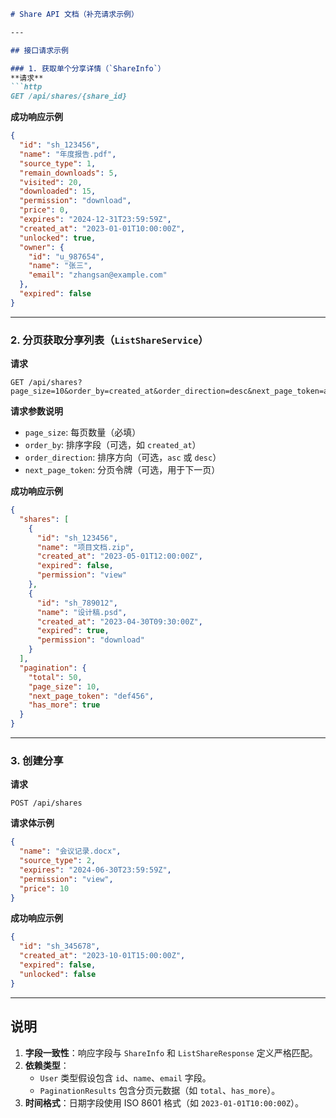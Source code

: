 ```markdown
# Share API 文档（补充请求示例）

---

## 接口请求示例

### 1. 获取单个分享详情（`ShareInfo`）
**请求**  
```http
GET /api/shares/{share_id}
```

**成功响应示例**  
```json
{
  "id": "sh_123456",
  "name": "年度报告.pdf",
  "source_type": 1,
  "remain_downloads": 5,
  "visited": 20,
  "downloaded": 15,
  "permission": "download",
  "price": 0,
  "expires": "2024-12-31T23:59:59Z",
  "created_at": "2023-01-01T10:00:00Z",
  "unlocked": true,
  "owner": {
    "id": "u_987654",
    "name": "张三",
    "email": "zhangsan@example.com"
  },
  "expired": false
}
```

---

### 2. 分页获取分享列表（`ListShareService`）
**请求**  
```http
GET /api/shares?page_size=10&order_by=created_at&order_direction=desc&next_page_token=abc123
```

**请求参数说明**  
- `page_size`: 每页数量（必填）
- `order_by`: 排序字段（可选，如 `created_at`）
- `order_direction`: 排序方向（可选，`asc` 或 `desc`）
- `next_page_token`: 分页令牌（可选，用于下一页）

**成功响应示例**  
```json
{
  "shares": [
    {
      "id": "sh_123456",
      "name": "项目文档.zip",
      "created_at": "2023-05-01T12:00:00Z",
      "expired": false,
      "permission": "view"
    },
    {
      "id": "sh_789012",
      "name": "设计稿.psd",
      "created_at": "2023-04-30T09:30:00Z",
      "expired": true,
      "permission": "download"
    }
  ],
  "pagination": {
    "total": 50,
    "page_size": 10,
    "next_page_token": "def456",
    "has_more": true
  }
}
```

---

### 3. 创建分享
**请求**  
```http
POST /api/shares
```

**请求体示例**  
```json
{
  "name": "会议记录.docx",
  "source_type": 2,
  "expires": "2024-06-30T23:59:59Z",
  "permission": "view",
  "price": 10
}
```

**成功响应示例**  
```json
{
  "id": "sh_345678",
  "created_at": "2023-10-01T15:00:00Z",
  "expired": false,
  "unlocked": false
}
```

---

## 说明
1. **字段一致性**：响应字段与 `ShareInfo` 和 `ListShareResponse` 定义严格匹配。
2. **依赖类型**：
   - `User` 类型假设包含 `id`、`name`、`email` 字段。
   - `PaginationResults` 包含分页元数据（如 `total`、`has_more`）。
3. **时间格式**：日期字段使用 ISO 8601 格式（如 `2023-01-01T10:00:00Z`）。
```